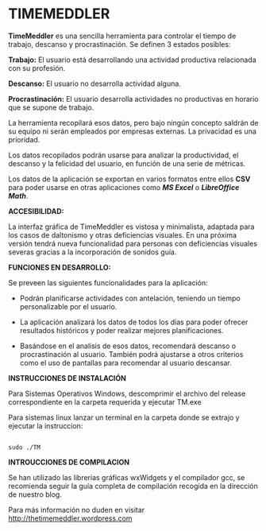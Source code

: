 # TIMEMEDDLER

**TimeMeddler** es una sencilla herramienta para controlar el tiempo de trabajo, descanso y procrastinación.
Se definen 3 estados posibles:

**Trabajo:** El usuario está desarrollando una actividad productiva relacionada con su profesión.

**Descanso:** El usuario no desarrolla actividad alguna.

**Procrastinación:** El usuario desarrolla actividades no productivas en horario que se supone de trabajo.

La herramienta recopilará esos datos, pero bajo ningún concepto saldrán de su equipo ni serán empleados por empresas externas. La privacidad es una prioridad.

Los datos recopilados podrán usarse para analizar la productividad, el descanso y la felicidad del usuario, en función de una serie de métricas.

Los datos de la aplicación se exportan en varios formatos entre ellos **CSV** para poder usarse en otras aplicaciones como ***MS Excel*** o ***LibreOffice Math***.

**ACCESIBILIDAD:**

La interfaz gráfica de TimeMeddler es vistosa y minimalista, adaptada para los casos de daltonismo y otras deficiencias visuales.
En una próxima versión tendrá nueva funcionalidad para personas con deficiencias visuales severas gracias a la incorporación de sonidos guía.

**FUNCIONES EN DESARROLLO:**

Se preveen las siguientes funcionalidades para la aplicación:

 - Podrán planificarse actividades con antelación, teniendo un tiempo personalizable por el usuario.
 
 - La aplicación analizará los datos de todos los días para poder ofrecer resultados históricos y
poder realizar mejores planificaciones.

 - Basándose en el analisis de esos datos, recomendará descanso o procrastinación al usuario.
También podrá ajustarse a otros criterios como el uso de pantallas para recomendar al
usuario descansar.

**INSTRUCCIONES DE INSTALACIÓN**

Para Sistemas Operativos Windows, descomprimir el archivo del release correspondiente en la carpeta requerida y ejecutar TM.exe

Para sistemas linux lanzar un terminal en la carpeta donde se extrajo y ejecutar la instruccion:

~~~

sudo ./TM

~~~

**INTROUCCIONES DE COMPILACION**

Se han utilizado las librerias gráficas wxWidgets y el compilador gcc, se recomienda seguir la guía completa de compilación recogida en la dirección de nuestro blog.

Para más información no duden en visitar http://thetimemeddler.wordpress.com
